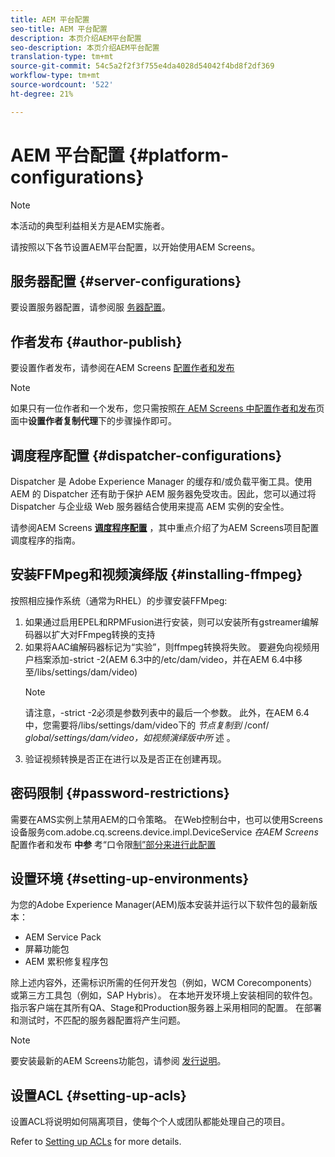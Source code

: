 ```yaml
---
title: AEM 平台配置
seo-title: AEM 平台配置
description: 本页介绍AEM平台配置
seo-description: 本页介绍AEM平台配置
translation-type: tm+mt
source-git-commit: 54c5a2f2f3f755e4da4028d54042f4bd8f2df369
workflow-type: tm+mt
source-wordcount: '522'
ht-degree: 21%

---
```


# AEM 平台配置  {#platform-configurations}

>[!NOTE]
>
>本活动的典型利益相关方是AEM实施者。

请按照以下各节设置AEM平台配置，以开始使用AEM Screens。

## 服务器配置 {#server-configurations}

要设置服务器配置，请参阅服 [务器配置](https://helpx.adobe.com/experience-manager/6-5/screens/using/configuring-screens-introduction.html#ServerConfiguration)。

## 作者发布 {#author-publish}

要设置作者发布，请参阅在AEM Screens [配置作者和发布](https://helpx.adobe.com/cn/experience-manager/6-5/screens/using/author-and-publish.html)

>[!NOTE]
>
>如果只有一位作者和一个发布，您只需按照[在 AEM Screens 中配置作者和发布](https://helpx.adobe.com/cn/experience-manager/6-5/screens/using/author-and-publish.html)页面中&#x200B;**设置作者复制代理**&#x200B;下的步骤操作即可。

## 调度程序配置 {#dispatcher-configurations}

Dispatcher 是 Adobe Experience Manager 的缓存和/或负载平衡工具。使用 AEM 的 Dispatcher 还有助于保护 AEM 服务器免受攻击。因此，您可以通过将 Dispatcher 与企业级 Web 服务器结合使用来提高 AEM 实例的安全性。

请参阅AEM Screens **[调度程序配置](https://helpx.adobe.com/experience-manager/6-5/screens/using/dispatcher-configurations-aem-screens.html)** ，其中重点介绍了为AEM Screens项目配置调度程序的指南。

## 安装FFMpeg和视频演绎版 {#installing-ffmpeg}

按照相应操作系统（通常为RHEL）的步骤安装FFMpeg:

1. 如果通过启用EPEL和RPMFusion进行安装，则可以安装所有gstreamer编解码器以扩大对FFmpeg转换的支持
1. 如果将AAC编解码器标记为“实验”，则ffmpeg转换将失败。 要避免向视频用户档案添加-strict -2(AEM 6.3中的/etc/dam/video，并在AEM 6.4中移至/libs/settings/dam/video)
   >[!NOTE]
   >
   > 请注意，-strict -2必须是参数列表中的最后一个参数。 此外，在AEM 6.4中，您需要将/libs/settings/dam/video下的 *节点复制到* /conf/ *global/settings/dam/video，如视频演绎版中所* 述 [](https://helpx.adobe.com/experience-manager/6-5/screens/using/generating-renditions.html)。
1. 验证视频转换是否正在进行以及是否正在创建再现。

## 密码限制 {#password-restrictions}

需要在AMS实例上禁用AEM的口令策略。 在Web控制台中，也可以使用Screens设备服务com.adobe.cq.screens.device.impl.DeviceService *在AEM Screens*&#x200B;配置作者和发布 **中参** 考“口令限[制”部分来进行此配置](https://helpx.adobe.com/cn/experience-manager/6-5/screens/using/author-and-publish.html)

## 设置环境 {#setting-up-environments}

为您的Adobe Experience Manager(AEM)版本安装并运行以下软件包的最新版本：

* AEM Service Pack
* 屏幕功能包
* AEM 累积修复程序包

除上述内容外，还需标识所需的任何开发包（例如，WCM Corecomponents）或第三方工具包（例如，SAP Hybris）。
在本地开发环境上安装相同的软件包。 指示客户端在其所有QA、Stage和Production服务器上采用相同的配置。 在部署和测试时，不匹配的服务器配置将产生问题。

>[!NOTE]
>
>要安装最新的AEM Screens功能包，请参阅 [发行说明](https://helpx.adobe.com/experience-manager/6-5/screens/user-guide.html?topic=/experience-manager/6-5/screens/morehelp/release-notes.ug.js)。

## 设置ACL {#setting-up-acls}

设置ACL将说明如何隔离项目，使每个个人或团队都能处理自己的项目。

Refer  to [Setting up ACLs](https://helpx.adobe.com/experience-manager/6-5/screens/using/setting-up-acls.html) for more details.
